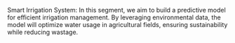 Smart Irrigation System: In this segment, we aim to build a predictive model for efficient irrigation management. By leveraging environmental data, the model will optimize water usage in agricultural fields, ensuring sustainability while reducing wastage.

